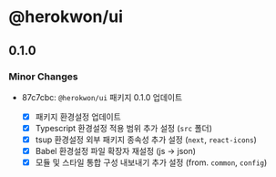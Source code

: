 # @herokwon/ui

## 0.1.0

### Minor Changes

- 87c7cbc: `@herokwon/ui` 패키지 0.1.0 업데이트

  - [x] 패키지 환경설정 업데이트
  - [x] Typescript 환경설정 적용 범위 추가 설정 (`src` 폴더)
  - [x] tsup 환경설정 외부 패키지 종속성 추가 설정 (`next`, `react-icons`)
  - [x] Babel 환경설정 파일 확장자 재설정 (js → json)
  - [x] 모듈 및 스타일 통합 구성 내보내기 추가 설정 (from. `common`, `config`)
